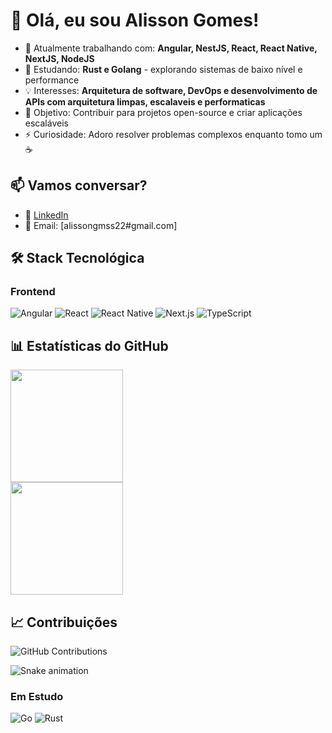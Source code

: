 # 👋 Olá, eu sou Alisson Gomes!

- 🔭 Atualmente trabalhando com: **Angular, NestJS, React, React Native, NextJS, NodeJS**
- 🌱 Estudando: **Rust e Golang** - explorando sistemas de baixo nível e performance
- 💡 Interesses: **Arquitetura de software, DevOps e desenvolvimento de APIs com arquitetura limpas, escalaveis e performaticas**
- 🎯 Objetivo: Contribuir para projetos open-source e criar aplicações escaláveis
- ⚡ Curiosidade: Adoro resolver problemas complexos enquanto tomo um ☕

## 📫 Vamos conversar?

- 💼 [LinkedIn](https://linkedin.com/in/alisson-gomes)
- 📧 Email: [alissongmss22#gmail.com]


## 🛠️ Stack Tecnológica

### Frontend
![Angular](https://img.shields.io/badge/Angular-DD0031?style=for-the-badge&logo=angular&logoColor=white)
![React](https://img.shields.io/badge/React-20232A?style=for-the-badge&logo=react&logoColor=61DAFB)
![React Native](https://img.shields.io/badge/React_Native-20232A?style=for-the-badge&logo=react&logoColor=61DAFB)
![Next.js](https://img.shields.io/badge/Next.js-000000?style=for-the-badge&logo=next.js&logoColor=white)
![TypeScript](https://img.shields.io/badge/TypeScript-007ACC?style=for-the-badge&logo=typescript&logoColor=white)
## 📊 Estatísticas do GitHub

<div>
 <div> <img height="180em" src="https://github-readme-stats.vercel.app/api?username=jotapeh1002&show_icons=true&theme=radical&include_all_commits=true&count_private=true"/> </div>
  <div> <img height="180em" src="https://github-readme-stats.vercel.app/api/top-langs/?username=jotapeh1002&layout=compact&langs_count=8&theme=radical"/></div>
</div>

## 📈 Contribuições

![GitHub Contributions](https://github-readme-activity-graph.vercel.app/graph?username=jotapeh1002&theme=radical&hide_border=true&area=true)

![Snake animation](https://github.com/jotapeh1002/jotapeh1002/blob/output/github-contribution-grid-snake.svg)
### Em Estudo
![Go](https://img.shields.io/badge/Go-00ADD8?style=for-the-badge&logo=go&logoColor=white)
![Rust](https://img.shields.io/badge/Rust-000000?style=for-the-badge&logo=rust&logoColor=white)
